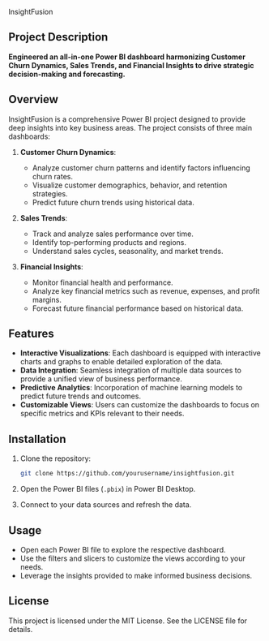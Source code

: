 InsightFusion

## Project Description

**Engineered an all-in-one Power BI dashboard harmonizing Customer Churn Dynamics, Sales Trends, and Financial Insights to drive strategic decision-making and forecasting.**

## Overview

InsightFusion is a comprehensive Power BI project designed to provide deep insights into key business areas. The project consists of three main dashboards:

1. **Customer Churn Dynamics**: 
   - Analyze customer churn patterns and identify factors influencing churn rates.
   - Visualize customer demographics, behavior, and retention strategies.
   - Predict future churn trends using historical data.

2. **Sales Trends**: 
   - Track and analyze sales performance over time.
   - Identify top-performing products and regions.
   - Understand sales cycles, seasonality, and market trends.

3. **Financial Insights**: 
   - Monitor financial health and performance.
   - Analyze key financial metrics such as revenue, expenses, and profit margins.
   - Forecast future financial performance based on historical data.

## Features

- **Interactive Visualizations**: Each dashboard is equipped with interactive charts and graphs to enable detailed exploration of the data.
- **Data Integration**: Seamless integration of multiple data sources to provide a unified view of business performance.
- **Predictive Analytics**: Incorporation of machine learning models to predict future trends and outcomes.
- **Customizable Views**: Users can customize the dashboards to focus on specific metrics and KPIs relevant to their needs.

## Installation

1. Clone the repository:
   ```bash
   git clone https://github.com/yourusername/insightfusion.git
   ```

2. Open the Power BI files (`.pbix`) in Power BI Desktop.

3. Connect to your data sources and refresh the data.

## Usage

- Open each Power BI file to explore the respective dashboard.
- Use the filters and slicers to customize the views according to your needs.
- Leverage the insights provided to make informed business decisions.

## License

This project is licensed under the MIT License. See the LICENSE file for details.

